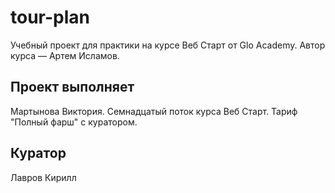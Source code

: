 # tour-plan
Учебный проект для практики на курсе Веб Старт от Glo Academy. Автор курса — Артем Исламов.
## Проект выполняет
Мартынова Виктория. Семнадцатый поток курса Веб Старт. Тариф "Полный фарш" с куратором.
## Куратор
Лавров Кирилл
